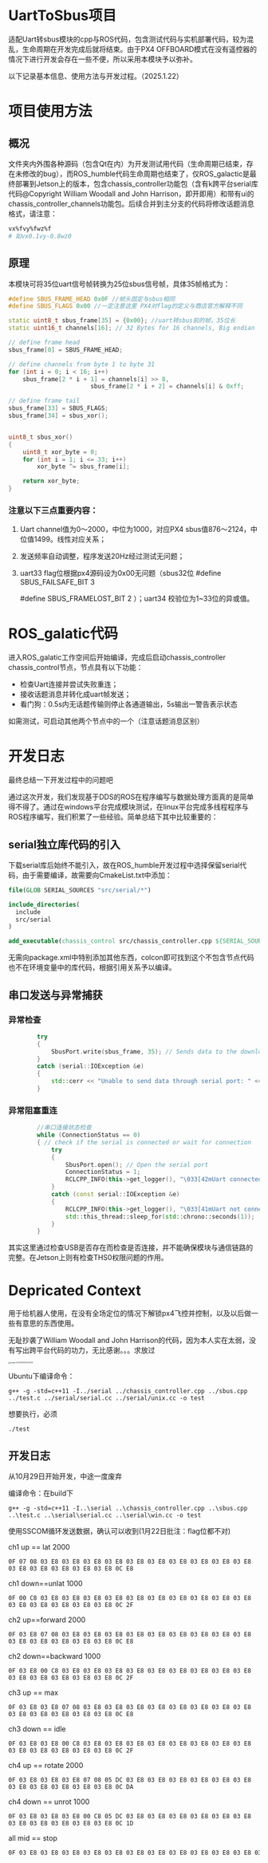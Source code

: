 

# UartToSbus项目

​	适配Uart转sbus模块的cpp与ROS代码，包含测试代码与实机部署代码，较为混乱，生命周期在开发完成后就将结束。由于PX4 OFFBOARD模式在没有遥控器的情况下进行开发会存在一些不便，所以采用本模块予以弥补。

以下记录基本信息、使用方法与开发过程。（2025.1.22）

# 项目使用方法

## 概况

​	文件夹内外围各种源码（包含Qt在内）为开发测试用代码（生命周期已结束，存在未修改的bug），而ROS_humble代码生命周期也结束了，仅ROS_galactic是最终部署到Jetson上的版本，包含chassis_controller功能包（含有k跨平台serial库代码@Copyright William Woodall and John Harrison，即开即用）和带有ui的chassis_controller_channels功能包。后续合并到主分支的代码将修改话题消息格式，请注意：

```sh
vx%fvy%fwz%f
# 如vx0.1vy-0.8wz0
```

## 原理

本模块可将35位uart信号帧转换为25位sbus信号帧，具体35帧格式为：

```cpp
#define SBUS_FRAME_HEAD 0x0F //帧头固定与sbus相同
#define SBUS_FLAGS 0x00 //一定注意这里 PX4对flag的定义与商店官方解释不同

static uint8_t sbus_frame[35] = {0x00}; //uart转sbus前的帧，35位长
static uint16_t channels[16]; // 32 Bytes for 16 channels, Big endian

// define frame head
sbus_frame[0] = SBUS_FRAME_HEAD;

// define channels from byte 1 to byte 31
for (int i = 0; i < 16; i++)
    sbus_frame[2 * i + 1] = channels[i] >> 8,
                       sbus_frame[2 * i + 2] = channels[i] & 0xff;

// define frame tail
sbus_frame[33] = SBUS_FLAGS;
sbus_frame[34] = sbus_xor();


uint8_t sbus_xor()
{
    uint8_t xor_byte = 0;
    for (int i = 1; i <= 33; i++)
        xor_byte ^= sbus_frame[i];

    return xor_byte;
}
```



### 注意以下三点重要内容：

1. Uart channel值为0～2000，中位为1000，对应PX4 sbus值876～2124，中位值1499。线性对应关系；

2. 发送频率自动调整，程序发送20Hz经过测试无问题；

3. uart33 flag位根据px4源码设为0x00无问题（sbus32位 #define SBUS_FAILSAFE_BIT   3

   \#define SBUS_FRAMELOST_BIT  2  ）；uart34 校验位为1~33位的异或值。

# ROS_galatic代码

进入ROS_galatic工作空间后开始编译，完成后启动chassis_controller chassis_control节点，节点具有以下功能：

* 检查Uart连接并尝试失败重连；
* 接收话题消息并转化成uart帧发送；
* 看门狗：0.5s内无话题传输则停止各通道输出，5s输出一警告表示状态

如需测试，可启动其他两个节点中的一个（注意话题消息区别）

# 开发日志

最终总结一下开发过程中的问题吧

通过这次开发，我们发现基于DDS的ROS在程序编写与数据处理方面真的是简单得不得了。通过在windows平台完成模块测试，在linux平台完成多线程程序与ROS程序编写，我们积累了一些经验。简单总结下其中比较重要的：

## serial独立库代码的引入

下载serial库后始终不能引入，故在ROS_humble开发过程中选择保留serial代码，由于需要编译，故需要向CmakeList.txt中添加：

```cmake
file(GLOB SERIAL_SOURCES "src/serial/*")

include_directories(
  include
  src/serial
)

add_executable(chassis_control src/chassis_controller.cpp ${SERIAL_SOURCES})
```

无需向package.xml中特别添加其他东西，colcon即可找到这个不包含节点代码也不在环境变量中的库代码，根据引用关系予以编译。

## 串口发送与异常捕获

### 异常检查

```cpp
        try
        {
            SbusPort.write(sbus_frame, 35); // Sends data to the downloader via serial port
        }
        catch (serial::IOException &e)
        {
            std::cerr << "Unable to send data through serial port: " << e.what() << std::endl;
        }
```

### 异常阻塞重连

```cpp
        //串口连接状态检查
        while (ConnectionStatus == 0)
        { // check if the serial is connected or wait for connection
            try
            {
                SbusPort.open(); // Open the serial port
                ConnectionStatus = 1;
                RCLCPP_INFO(this->get_logger(), "\033[42mUart connected.\033[0m"); // success
            }
            catch (const serial::IOException &e)
            {
                RCLCPP_INFO(this->get_logger(), "\033[41mUart not connected. Retrying...\033[0m"); // 串口无法打开
                std::this_thread::sleep_for(std::chrono::seconds(1));                              // fail, retry after 1s
            }
        }
```

其实这里通过检查USB是否存在而检查是否连接，并不能确保模块与通信链路的完整。在Jetson上则有检查THS0权限问题的作用。

# Depricated Context

用于给机器人使用，在没有全场定位的情况下解锁px4飞控并控制，以及以后做一些有意思的东西使用。

无耻抄袭了William Woodall and John Harrison的代码，因为本人实在太弱，没有写出跨平台代码的功力，无比感谢。。。求放过

<img src="README.assets/image-20241123011044708.png" alt="image-20241123011044708" style="zoom:25%;" />



Ubuntu下编译命令：

```shell
g++ -g -std=c++11 -I../serial ../chassis_controller.cpp ../sbus.cpp ../test.c ../serial/serial.cc ../serial/unix.cc -o test
```

想要执行，必须

```shell
./test
```

## 开发日志

从10月29日开始开发，中途一度废弃

编译命令：在build下

```shell
g++ -g -std=c++11 -I..\serial ..\chassis_controller.cpp ..\sbus.cpp ..\test.c ..\serial\serial.cc ..\serial\win.cc -o test
```

使用SSCOM循环发送数据，确认可以收到(1月22日批注：flag位都不对)

ch1 up == lat 2000

```
0F 07 08 03 E8 03 E8 03 E8 03 E8 03 E8 03 E8 03 E8 03 E8 03 E8 03 E8 03 E8 03 E8 03 E8 03 E8 03 E8 0C E8
```

ch1 down==unlat 1000

```
0F 00 C8 03 E8 03 E8 03 E8 03 E8 03 E8 03 E8 03 E8 03 E8 03 E8 03 E8 03 E8 03 E8 03 E8 03 E8 03 E8 0C 2F
```

ch2 up==forward 2000

```
0F 03 E8 07 08 03 E8 03 E8 03 E8 03 E8 03 E8 03 E8 03 E8 03 E8 03 E8 03 E8 03 E8 03 E8 03 E8 03 E8 0C E8
```

ch2 down==backward 1000

```
0F 03 E8 00 C8 03 E8 03 E8 03 E8 03 E8 03 E8 03 E8 03 E8 03 E8 03 E8 03 E8 03 E8 03 E8 03 E8 03 E8 0C 2F
```

ch3 up == max

```
0F 03 E8 03 E8 07 08 03 E8 03 E8 03 E8 03 E8 03 E8 03 E8 03 E8 03 E8 03 E8 03 E8 03 E8 03 E8 03 E8 0C E8
```

ch3 down == idle

```
0F 03 E8 03 E8 00 C8 03 E8 03 E8 03 E8 03 E8 03 E8 03 E8 03 E8 03 E8 03 E8 03 E8 03 E8 03 E8 03 E8 0C 2F
```

ch4 up == rotate 2000

```
0F 03 E8 03 E8 03 E8 07 08 05 DC 03 E8 03 E8 03 E8 03 E8 03 E8 03 E8 03 E8 03 E8 03 E8 03 E8 03 E8 0C DA
```

ch4 down == unrot 1000

```
0F 03 E8 03 E8 03 E8 00 C8 05 DC 03 E8 03 E8 03 E8 03 E8 03 E8 03 E8 03 E8 03 E8 03 E8 03 E8 03 E8 0C 1D
```

all mid == stop

```sh
0F 03 E8 03 E8 03 E8 03 E8 03 E8 03 E8 03 E8 03 E8 03 E8 03 E8 03 E8 03 E8 03 E8 03 E8 03 E8 03 E8 0C 0C
```


